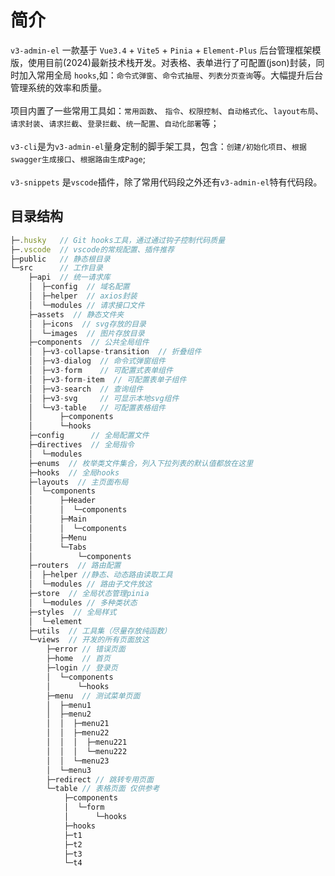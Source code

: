 # 简介

`v3-admin-el` 一款基于 `Vue3.4` + `Vite5` + `Pinia` + `Element-Plus` 后台管理框架模版，使用目前(2024)最新技术栈开发。对表格、表单进行了可配置(json)封装，同时加入常用全局 `hooks`,如：`命令式弹窗`、`命令式抽屉`、`列表分页查询`等。大幅提升后台管理系统的效率和质量。<br/><br/>项目内置了一些常用工具如：`常用函数`、 `指令`、`权限控制`、`自动格式化`、`layout布局`、`请求封装`、`请求拦截`、`登录拦截`、`统一配置`、`自动化部署`等；<br/><br/>`v3-cli`是为`v3-admin-el`量身定制的脚手架工具，包含：`创建/初始化项目`、`根据swagger生成接口`、`根据路由生成Page`;<br/><br/>`v3-snippets` 是`vscode`插件，除了常用代码段之外还有`v3-admin-el`特有代码段。

## 目录结构

```js
├─.husky   // Git hooks工具，通过通过钩子控制代码质量
├─.vscode  // vscode的常规配置、插件推荐
├─public   // 静态根目录
└─src      // 工作目录
    ├─api  // 统一请求库
    │  ├─config  // 域名配置
    │  ├─helper  // axios封装
    │  └─modules // 请求接口文件
    ├─assets  // 静态文件夹
    │  ├─icons  // svg存放的目录
    │  └─images  // 图片存放目录
    ├─components  // 公共全局组件
    │  ├─v3-collapse-transition  // 折叠组件
    │  ├─v3-dialog  // 命令式弹窗组件
    │  ├─v3-form    // 可配置式表单组件
    │  ├─v3-form-item  // 可配置表单子组件
    │  ├─v3-search  // 查询组件
    │  ├─v3-svg     // 可显示本地svg组件
    │  └─v3-table   // 可配置表格组件
    │      ├─components
    │      └─hooks
    ├─config      // 全局配置文件
    ├─directives  // 全局指令
    │  └─modules
    ├─enums  // 枚举类文件集合，列入下拉列表的默认值都放在这里
    ├─hooks  // 全局hooks
    ├─layouts  // 主页面布局
    │  └─components
    │      ├─Header
    │      │  └─components
    │      ├─Main
    │      │  └─components
    │      ├─Menu
    │      └─Tabs
    │          └─components
    ├─routers  // 路由配置
    │  ├─helper //静态、动态路由读取工具
    │  └─modules // 路由子文件放这
    ├─store  // 全局状态管理pinia
    │  └─modules // 多种类状态
    ├─styles  // 全局样式
    │  └─element
    ├─utils  // 工具集（尽量存放纯函数）
    └─views  // 开发的所有页面放这
        ├─error // 错误页面
        ├─home  // 首页
        ├─login // 登录页
        │  └─components
        │      └─hooks
        ├─menu  // 测试菜单页面
        │  ├─menu1
        │  ├─menu2
        │  │  ├─menu21
        │  │  ├─menu22
        │  │  │  ├─menu221
        │  │  │  └─menu222
        │  │  └─menu23
        │  └─menu3
        ├─redirect // 跳转专用页面
        └─table // 表格页面 仅供参考
            ├─components
            │  └─form
            │      └─hooks
            ├─hooks
            ├─t1
            ├─t2
            ├─t3
            └─t4

```
